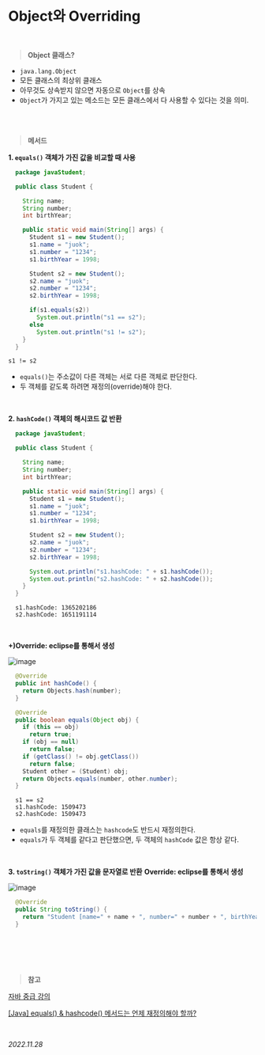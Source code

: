 # Object와 Overriding

<br/>

> **Object 클래스?**

- `java.lang.Object`
- 모든 클래스의 최상위 클래스
- 아무것도 상속받지 않으면 자동으로 `Object`를 상속
- `Object`가 가지고 있는 메소드는 모든 클래스에서 다 사용할 수 있다는 것을 의미.



<br/><br/>

> **메서드**

**1. `equals()` 객체가 가진 값을 비교할 때 사용**
  ```java
    package javaStudent;

    public class Student {

      String name;
      String number;
      int birthYear;

      public static void main(String[] args) {
        Student s1 = new Student();
        s1.name = "juok";
        s1.number = "1234";
        s1.birthYear = 1998;

        Student s2 = new Student();
        s2.name = "juok";
        s2.number = "1234";
        s2.birthYear = 1998;

        if(s1.equals(s2))
          System.out.println("s1 == s2");
        else
          System.out.println("s1 != s2");
      }
    }
  ```
  ```console
  s1 != s2
  ```
  - `equals()`는 주소값이 다른 객체는 서로 다른 객체로 판단한다.
  - 두 객체를 같도록 하려면 재정의(override)해야 한다.
  
  <br/>
  
**2. `hashCode()` 객체의 해시코드 값 반환**
  ```java
    package javaStudent;

    public class Student {

      String name;
      String number;
      int birthYear;

      public static void main(String[] args) {
        Student s1 = new Student();
        s1.name = "juok";
        s1.number = "1234";
        s1.birthYear = 1998;

        Student s2 = new Student();
        s2.name = "juok";
        s2.number = "1234";
        s2.birthYear = 1998;

        System.out.println("s1.hashCode: " + s1.hashCode());
        System.out.println("s2.hashCode: " + s2.hashCode());
      }
    }
  ```
  ```console
    s1.hashCode: 1365202186
    s2.hashCode: 1651191114
  ```
  
  <br/>
  
  **+)Override: eclipse를 통해서 생성**
  
  ![image](https://user-images.githubusercontent.com/72849620/204213266-b169e69b-9524-4b53-8981-a49a023f8577.png)
  
  ```java
    @Override
    public int hashCode() {
      return Objects.hash(number);
    }

    @Override
    public boolean equals(Object obj) {
      if (this == obj)
        return true;
      if (obj == null)
        return false;
      if (getClass() != obj.getClass())
        return false;
      Student other = (Student) obj;
      return Objects.equals(number, other.number);
    }
  ```
  ```console
    s1 == s2
    s1.hashCode: 1509473
    s2.hashCode: 1509473
  ```
  - `equals`를 재정의한 클래스는 `hashcode`도 반드시 재정의한다.
  - `equals`가 두 객체를 같다고 판단했으면, 두 객체의 `hashCode` 값은 항상 같다.
  
  <br/>
  
**3. `toString()` 객체가 가진 값을 문자열로 반환**
  **Override: eclipse를 통해서 생성**
  
  ![image](https://user-images.githubusercontent.com/72849620/204213786-011a6f15-9c50-4569-a822-39c3d01178ab.png)
  
  ```java
    @Override
    public String toString() {
      return "Student [name=" + name + ", number=" + number + ", birthYear=" + birthYear + "]";
    }
  ```
  <br/>
  
  
  

<br/><br/>

> **참고**

[자바 중급 강의](https://school.programmers.co.kr/learn/courses/9)

[[Java] equals() & hashcode() 메서드는 언제 재정의해야 할까?](https://velog.io/@sonypark/Java-equals-hascode-메서드는-언제-재정의해야-할까)

<br/>

_2022.11.28_
